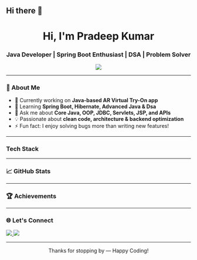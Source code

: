 ## Hi there 👋
<h1 align="center">Hi, I'm Pradeep Kumar</h1>
<h3 align="center">Java Developer | Spring Boot Enthusiast | DSA | Problem Solver</h3>

<p align="center">
  <img src="https://readme-typing-svg.herokuapp.com/?lines=Java+Developer;Spring+Boot+Lover;Android+Learner;Backend+Focused;Clean+Code+Advocate&center=true&width=500&height=45">
</p>

---

### 🚀 About Me
- 🔭 Currently working on **Java-based AR Virtual Try-On app**
- 🧠 Learning **Spring Boot, Hibernate, Advanced Java & Dsa**
- 💬 Ask me about **Core Java, OOP, JDBC, Servlets, JSP, and APIs**
- 💡 Passionate about **clean code, architecture & backend optimization**
- ⚡ Fun fact: I enjoy solving bugs more than writing new features!

---

###  Tech Stack
<p>
 
</p>

---

### 📈 GitHub Stats
<p align="center">
  
</p>

---

### 🏆 Achievements
<p align="center">
 
</p>

---

### 🌐 Let's Connect
<p>
  <a href="https://leetcode.com/u/Pradeepkumar8/">
    <img src="https://img.shields.io/badge/Leetcode-blue?style=flat&logo=leetcode&logoColor=white"/>
  </a>
   <a href="https://www.instagram.com/im_golusingh8?igsh=MXZ6cXlqZjQwcmlkNQ==">
    <img src="https://img.shields.io/badge/Instagram-blue?style=flat&logo=instagram&logoColor=white"/>
  </a>
</p>

---

<p align="center">Thanks for stopping by — Happy Coding!</p>


